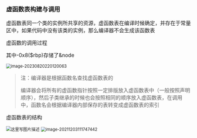 ### 虚函数表构建与调用

虚函数表同一个类的实例所共享的资源，虚函数表在编译时候确定，并存在于常量区中，如果代码中没有该类的实例，那么编译器不会生成该函数表

虚函数的调用过程

其中-0x8($rbp)存储了&node

<img src="/home/LanQiDongLai/.config/Typora/typora-user-images/image-20230820220120063.png" alt="image-20230820220120063" style="zoom:80%;" />

> 注：编译器是根据函数名查找虚函数表的
>
> 编译器会将所有的虚函数指针按照一定排版放入虚函数表中（一般按照声明顺序），然后子类继承的时候也会按照相同的顺序放入虚函数表，在调用中，函数名会根据编译器内部保存的表转变成虚函数表的索引

虚函数表的结构

<img src="https://img-blog.csdn.net/20160528104806455" alt="这里写图片描述" style="zoom:80%;" />

<img src="https://img-blog.csdnimg.cn/img_convert/a13123af4c1a645bdd8288dbc44c6cd1.png" alt="image-20211203111747442" style="zoom:80%;" />


